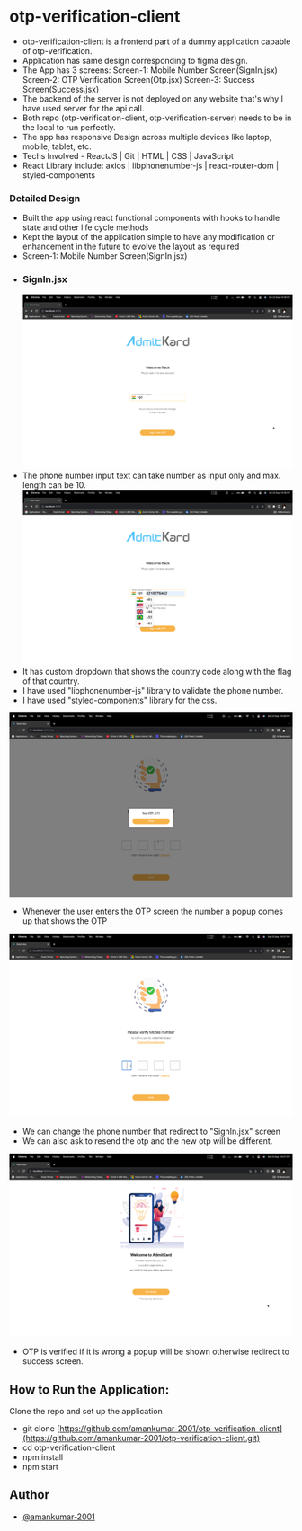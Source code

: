 # otp-verification-client

- otp-verification-client is a frontend part of a dummy application capable of otp-verification.
- Application has same design corresponding to figma design.
- The App has 3 screens:
  Screen-1: Mobile Number Screen(SignIn.jsx)
  Screen-2: OTP Verification Screen(Otp.jsx)
  Screen-3: Success Screen(Success.jsx)
- The backend of the server is not deployed on any website that's why I have used server for the api call.
- Both repo (otp-verification-client, otp-verification-server) needs to be in the local to run perfectly.
- The app has responsive Design across multiple devices like laptop, mobile, tablet, etc.
- Techs Involved - ReactJS | Git | HTML | CSS | JavaScript
- React Library include: axios | libphonenumber-js | react-router-dom | styled-components

### Detailed Design

- Built the app using react functional components with hooks to handle state and other life cycle methods
- Kept the layout of the application simple to have any modification or enhancement in the future to evolve the layout as required
- Screen-1: Mobile Number Screen(SignIn.jsx)
- ### SignIn.jsx
  ![alt text](./Screenshots/Screenshot1.png)
- The phone number input text can take number as input only and max. length can be 10.
  ![alt text](./Screenshots/Screenshot2.png)
- It has custom dropdown that shows the country code along with the flag of that country.
- I have used "libphonenumber-js" library to validate the phone number.
- I have used "styled-components" library for the css.

![alt text](./Screenshots/Screenshot3.png)

- Whenever the user enters the OTP screen the number a popup comes up that shows the OTP

![alt text](./Screenshots/Screenshot4.png)

- We can change the phone number that redirect to "SignIn.jsx" screen
- We can also ask to resend the otp and the new otp will be different.

![alt text](./Screenshots/Screenshot5.png)

- OTP is verified if it is wrong a popup will be shown otherwise redirect to success screen.

## How to Run the Application:

Clone the repo and set up the application

- git clone [https://github.com/amankumar-2001/otp-verification-client](https://github.com/amankumar-2001/otp-verification-client.git)
- cd otp-verification-client
- npm install
- npm start

## Author

- [@amankumar-2001](https://www.github.com/amankumar-2001)

